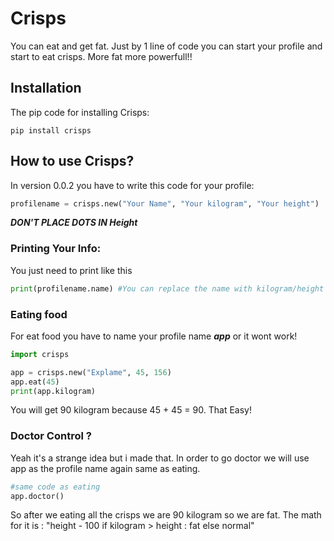 # Crisps

You can eat and get fat. Just by 1 line of 
code you can start your profile and start to eat crisps. More fat more powerfull!!

## Installation

The pip code for installing Crisps:

```
pip install crisps
```

## How to use Crisps?

In version 0.0.2 you have to write this code for your profile:

```python
profilename = crisps.new("Your Name", "Your kilogram", "Your height") 
```
***DON'T PLACE DOTS IN Height***

### Printing Your Info:

You just need to print like this

```python
print(profilename.name) #You can replace the name with kilogram/height
```

### Eating food
 
For eat food you have to name your profile name ***app*** or it wont work!

```python
import crisps

app = crisps.new("Explame", 45, 156)
app.eat(45)
print(app.kilogram)
```
You will get 90 kilogram because 45 + 45 = 90. That Easy!

### Doctor Control ?

Yeah it's a strange idea but i made that. In order to go doctor we will use app as the profile name again same as eating.

```python
#same code as eating
app.doctor()
```

So after we eating all the crisps we are 90 kilogram so we are fat. The math for it is : "height - 100 if kilogram > height : fat else normal"
